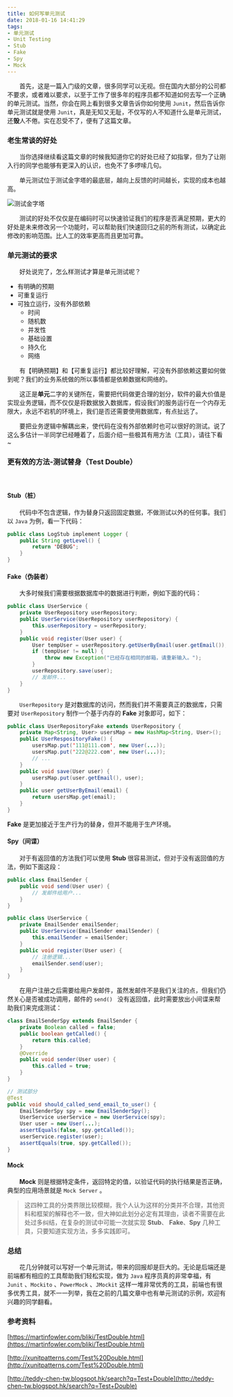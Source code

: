 ```yaml
---
title: 如何写单元测试
date: 2018-01-16 14:41:29
tags:
- 单元测试
- Unit Testing
- Stub
- Fake
- Spy
- Mock
---
```


　　首先，这是一篇入门级的文章，很多同学可以无视。但在国内大部分的公司都不要求，或者难以要求，以至于工作了很多年的程序员都不知道如何去写一个正确的单元测试。当然，你会在网上看到很多文章告诉你如何使用 `Junit`，然后告诉你单元测试就是使用 `Junit`，真是无知又无耻，不仅写的人不知道什么是单元测试，还**毁**人不倦。实在忍受不了，便有了这篇文章。

### 老生常谈的好处

　　当你选择继续看这篇文章的时候我知道你它的好处已经了如指掌，但为了让刚入行的同学也能够有更深入的认识，也免不了多啰嗦几句。

　　单元测试位于测试金字塔的最底层，越向上反馈的时间越长，实现的成本也越高。

![测试金字塔](https://martinfowler.com/bliki/images/testPyramid/test-pyramid.png)

　　测试的好处不仅仅是在编码时可以快速验证我们的程序是否满足预期，更大的好处是未来修改另一个功能时，可以帮助我们快速回归之前的所有测试，以确定此修改的影响范围。比人工的效率更高而且更加可靠。

### 单元测试的要求

　　好处说完了，怎么样测试才算是单元测试呢？

* 有明确的预期
* 可重复运行
* 可独立运行，没有外部依赖
  * 时间
  * 随机数
  * 并发性
  * 基础设置
  * 持久化
  * 网络

　　有【明确预期】和【可重复运行】都比较好理解，可没有外部依赖这要如何做到呢？我们的业务系统做的所以事情都是依赖数据和网络的。

　　这正是**单元**二字的关键所在，需要把代码做更合理的划分，软件的最大价值是实现业务逻辑，而不仅仅是将数据放入数据库，假设我们的服务运行在一个内存无限大，永远不宕机的环境上，我们是否还需要使用数据库，有点扯远了。

　　要把业务逻辑中解耦出来，使代码在没有外部依赖时也可以很好的测试。说了这么多估计一半同学已经睡着了，后面介绍一些极其有用方法（工具），请往下看~

### 更有效的方法-测试替身（Test Double）

　　

#### Stub（桩）

　　代码中不包含逻辑，作为替身只返回固定数据，不做测试以外的任何事。我们以 `Java` 为例，看一下代码：

```java
public class LogStub implement Logger {
  	public String getLevel() {
        return 'DEBUG';
    }
}
```

#### Fake（伪装者）

　　大多时候我们需要根据数据库中的数据进行判断，例如下面的代码：

``` java
public class UserService { 
  	private UserRepository userRepository;
    public UserService(UserRepository userRepository) {
        this.userRepository = userRepository;
    }
    public void register(User user) {
        User tempUser = userRepository.getUserByEmail(user.getEmail());
      	if (tempUser != null) {
          	throw new Exception("已经存在相同的邮箱，请重新输入。");
        }
        userRepository.save(user);
        // 发邮件...
    }
}

```

　　`UserRepository` 是对数据库的访问，然而我们并不需要真正的数据库，只需要对 `UserRepository` 制作一个基于内存的 **Fake** 对象即可，如下：

``` java
public class UserRepositoryFake extends UserRepository {
    private Map<String, User> usersMap = new HashMap<String, User>();
  	public UserRespositoryFake() {
        usersMap.put('111@111.com', new User(...));
	    usersMap.put('222@222.com', new User(...));
      	// ...
    }
  	public void save(User user) {
        usersMap.put(user.getEmail(), user);
    }
  	public user getUserByEmail(email) {
        return usersMap.get(email);
    }
}
```

**Fake** 是更加接近于生产行为的替身，但并不能用于生产环境。

#### Spy（间谍）

　　对于有返回值的方法我们可以使用 **Stub** 很容易测试，但对于没有返回值的方法，例如下面这段：

``` java
public class EmailSender {
    public void send(User user) {
        // 发邮件给用户...
    }
}

public class UserService { 
  	private EmailSender emailSender;
    public UserService(EmailSender emailSender) {
        this.emailSender = emailSender;
    }
    public void register(User user) {
        // 注册逻辑...
        emailSender.send(user);
    }
}
```

　　在用户注册之后需要给用户发邮件，虽然发邮件不是我们关注的点，但我们仍然关心是否被成功调用，邮件的 `send() ` 没有返回值，此时需要放出小间谍来帮助我们来完成测试：

``` java
class EmailSenderSpy extends EmailSender {
    private Boolean called = false;
    public boolean getCalled() {
        return this.called;
    }
    @Override
    public void sender(User user) {
        this.called = true;
    }
}

// 测试部分
@Test
public void should_called_send_email_to_user() {
	EmailSenderSpy spy = new EmailSenderSpy();
    UserService userService = new UserService(spy);
  	User user = new User(...);
    assertEquals(false, spy.getCalled());
  	userService.register(user);
    assertEquals(true, spy.getCalled());
}
```



#### Mock

　　**Mock** 则是根据特定条件，返回特定的值，以验证代码的执行结果是否正确，典型的应用场景就是 `Mock Server` 。

> 这四种工具的分类界限比较模糊，我个人认为这样的分类并不合理，其他资料和框架的解释也不一致，但大神如此划分必定有其理由，读者不需要在此处过多纠结，在复杂的测试中可能一次就实现 **Stub**、 **Fake**、**Spy** 几种工具，只要知道实现方法，多多实践即可。

### 总结

　　花几分钟就可以写好一个单元测试，带来的回报却是巨大的。无论是后端还是前端都有相应的工具帮助我们轻松实现，做为 `Java` 程序员真的非常幸福，有 `Junit` 、`Mockito` 、`PowerMock` 、`JMockit` 这样一堆非常优秀的工具，前端也有很多优秀工具，就不一一列举，我在之前的几篇文章中也有单元测试的示例，欢迎有兴趣的同学翻看。



### 参考资料

[https://martinfowler.com/bliki/TestDouble.html](https://martinfowler.com/bliki/TestDouble.html)

[http://xunitpatterns.com/Test%20Double.html](http://xunitpatterns.com/Test%20Double.html)

[http://teddy-chen-tw.blogspot.hk/search?q=Test+Double](http://teddy-chen-tw.blogspot.hk/search?q=Test+Double)

